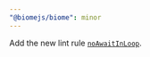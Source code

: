 ```yaml
---
"@biomejs/biome": minor
---
```


Add the new lint rule [`noAwaitInLoop`](https://biomejs.dev/linter/rules/no-await-in-loop).
